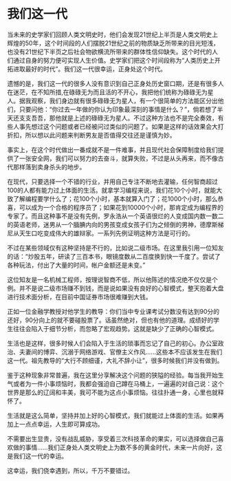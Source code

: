 # 我们这一代

当未来的史学家们回顾人类文明史时，他们会发现21世纪上半页是人类文明史上辉煌的50年，这个时间段的人们摆脱21世纪之前的物质缺乏所带来的目光短浅，也没有21世纪下半页之后社会物欲横流所带来的群体性信仰缺失。这个时代的人们通过自身的努力便可实现人生价值。史学家们把这个时间段称为“人类历史上开拓进取最好的时代”。我们这一代很幸运，正身处这个时代。

遗憾的是，我们这一代的很多人没有意识到自己正身处历史窗口期，还是有很多人在迷茫，在不知所措,在碌碌无为而且活的不开心，我把他们统称为碌碌无为星人。据我观察，我们身边就有很多碌碌无为星人，有一个很简单的方法能区分出他们，只要问他：“你过去一年做的你认为印象最深刻的事情是什么？”，倘若想了半天还支支吾吾，那他就是上述的碌碌无为星人。不过这种方法也不是完全奏效，有些人事先想过这个问题或者已经被问过类似的问题了。如果是这样的话效果会大打折扣，所以想以此问题来判断男友是否值得交往还是谨慎为妙。

事实上，在这个时代做出一番成就不是一件难事，并且现代社会保障制度给我们提供了一张安全网，我们可以努力的去奋斗，就算失败，不过是从头再来，而不像古代那样落到卖身杀头的地步。

在现代，只要选择一个不错的行业，并用自己专注不断地去灌输，任何智商超过100的人都有能力过上体面的生活。就拿学习编程来说，我们花10个小时，就能大致了解编程要学什么了；花100个小时，基本就算入门了；花1000个小时，那么恭喜，可以成为一个合格的程序员了；如果花到10000个小时，那肯定成为编程界的专家了。而且这种事不是没有先例，罗永浩从一个英语很烂的人变成国内数一数二的英语老师，迷男从一个腼腆内向的男孩变成女孩子们为之倾倒的男神，德摩斯梯尼从天生口吃变成伟大的雄辩家。一系列先例证明这种方法是可行的。

不过在某些领域仅有这种坚持是不行的，比如说二级市场。在这里我引用一位知友的话：“炒股五年，研读了三百本书，眼镜度数从二百度换到快一千度了。尝试了各种玩法，付出了大量的时间，帐户金额还是未变。”

这位知友是一名机械工程师，按理说智商不低，所以他陈述的情况绝不仅仅是个例。并不是说二级市场赚不到钱，而是说如果没有良好的心智模式，整天抱着大盘进行技术面分析，在目前中国证券市场很难赚到大钱。

正如一位金融学教授对他学生的教导：你们当中专业课考试分数没有达到90分的还好，90分向上的就不要碰股票了。话虽然绝对，但也有他的道理。成绩好的学生往往会陷入于细节分析，而忽略了宏观趋势。这就是缺少了正确的心智模式。

生活也是这样，很多时候人们会陷入于生活的琐事而忘记了自己的初心。办公室政治、夫妻间的博弈、沉溺于网络游戏、官僚主义作风......这些本不应该发生在我们这一代。祖先教导的“大行不顾细谨，大礼不辞小让”，很多时候我们并没有做到。

鉴于这种现象非常普遍，我在这里分享解决这个问题的狭隘的经验。每当我开始生气或者为一件小事烦恼时，我都会强迫自己蹲在马桶上，一遍遍的对自己说：这个世界是那么的辽阔和丰美，我可不能为这点小事烦恼。往往扑通一身，心里也就释怀了。

生活就是这么简单，坚持并加上好的心智模式，我们就能过上体面的生活。如果再加上一点点幸运，人生即可算成功。

不需要出生显贵，没有战乱威胁，享受着三次科技革命的果实，可以选择做自己喜欢做的事情......我们正身处人类文明史上为数不多的黄金时代，未来一片向好，这是我们这一代的幸运。

这幸运，我们侥幸遇到，所以，千万不要错过。
